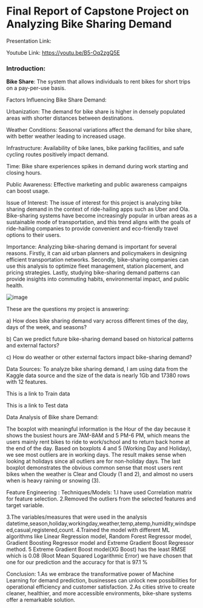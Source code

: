 # Final Report of Capstone Project on Analyzing Bike Sharing Demand

Presentation Link: 

Youtube Link: https://youtu.be/B5-Oq2zgQ5E

### Introduction:

**Bike Share**: The system that allows individuals to rent bikes for short trips on a pay-per-use basis.

Factors Influencing Bike Share Demand:

Urbanization: The demand for bike share is higher in densely populated areas with shorter distances between destinations.

Weather Conditions: Seasonal variations affect the demand for bike share, with better weather leading to increased usage.

Infrastructure: Availability of bike lanes, bike parking facilities, and safe cycling routes positively impact demand.

Time: Bike share experiences spikes in demand during work starting and closing hours.

Public Awareness: Effective marketing and public awareness campaigns can boost usage.


Issue of Interest:
The issue of interest for this project is analyzing bike sharing demand in the context of ride-hailing apps such as Uber and Ola. Bike-sharing systems have become increasingly popular in urban areas as a sustainable mode of transportation, and this trend aligns with the goals of ride-hailing companies to provide convenient and eco-friendly travel options to their users.

Importance:
Analyzing bike-sharing demand is important for several reasons. Firstly, it can aid urban planners and policymakers in designing efficient transportation networks. Secondly, bike-sharing companies can use this analysis to optimize fleet management, station placement, and pricing strategies. Lastly, studying bike-sharing demand patterns can provide insights into commuting habits, environmental impact, and public health.


![image](https://github.com/vasavi0417/Veerla_Data606/assets/42056699/de6940d8-bca3-42a4-b9fc-566dc836a2e5)

These are the questions my project is answering:


a) How does bike sharing demand vary across different times of the day, days of the week, and seasons?

b) Can we predict future bike-sharing demand based on historical patterns and external factors? 

c) How do weather or other external factors impact bike-sharing demand?

Data Sources:
To analyze bike sharing demand, I am using data from the Kaggle data source and the size of the data is nearly 1Gb and 17380 rows with 12 features.

This is a link to Train data

This is a link to Test data

Data Analysis of Bike share Demand:

The boxplot with meaningful information is the Hour of the day because it shows the busiest hours are 7AM-8AM and 5 PM-6 PM, which means the users mainly rent bikes to ride to work/school and to return back home at the end of the day. Based on boxplots 4 and 5 (Working Day and Holiday), we see most outliers are in working days. The result makes sense when looking at holidays since all outliers are for non-holiday days. The last boxplot demonstrates the obvious common sense that most users rent bikes when the weather is Clear and Cloudy (1 and 2), and almost no users when is heavy raining or snowing (3).



Feature Engineering :
Techniques/Models:
1.I have used Correlation matrix for feature selection.
2.Removed the outliers from the selected features and target variable.

3.The variables/measures that were used in the analysis datetime,season,holiday,workingday,weather,temp,atemp,humidity,windspeed,casual,registered,count.
4.Trained the model with different ML algorithms like Linear Regression model, Random Forest Regressor model, Gradient Boosting Regressor model and Extreme Gradient Boost Regressor method.
5 Extreme Gradient Boost model(XG Boost) has the least RMSE which is 0.08 (Root Mean Squared Logarithmic Error) we have chosen that one for our prediction and the accuracy for that is 97.1 %

Conclusion:
1.As we embrace the transformative power of Machine Learning for demand prediction, businesses can unlock new possibilities for operational efficiency and customer satisfaction.
2.As cities strive to create cleaner, healthier, and more accessible environments, bike-share systems offer a remarkable solution.


